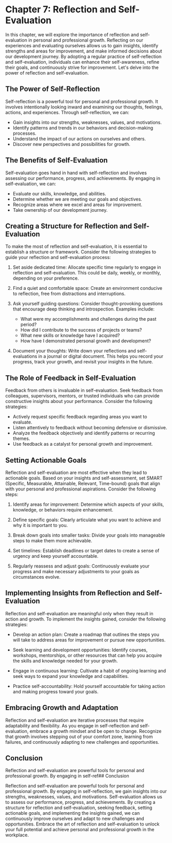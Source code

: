 Chapter 7: Reflection and Self-Evaluation
=========================================

In this chapter, we will explore the importance of reflection and self-evaluation in personal and professional growth. Reflecting on our experiences and evaluating ourselves allows us to gain insights, identify strengths and areas for improvement, and make informed decisions about our development journey. By adopting a regular practice of self-reflection and self-evaluation, individuals can enhance their self-awareness, refine their goals, and continuously strive for improvement. Let's delve into the power of reflection and self-evaluation.

The Power of Self-Reflection
----------------------------

Self-reflection is a powerful tool for personal and professional growth. It involves intentionally looking inward and examining our thoughts, feelings, actions, and experiences. Through self-reflection, we can:

* Gain insights into our strengths, weaknesses, values, and motivations.
* Identify patterns and trends in our behaviors and decision-making processes.
* Understand the impact of our actions on ourselves and others.
* Discover new perspectives and possibilities for growth.

The Benefits of Self-Evaluation
-------------------------------

Self-evaluation goes hand in hand with self-reflection and involves assessing our performance, progress, and achievements. By engaging in self-evaluation, we can:

* Evaluate our skills, knowledge, and abilities.
* Determine whether we are meeting our goals and objectives.
* Recognize areas where we excel and areas for improvement.
* Take ownership of our development journey.

Creating a Structure for Reflection and Self-Evaluation
-------------------------------------------------------

To make the most of reflection and self-evaluation, it is essential to establish a structure or framework. Consider the following strategies to guide your reflection and self-evaluation process:

1. Set aside dedicated time: Allocate specific time regularly to engage in reflection and self-evaluation. This could be daily, weekly, or monthly, depending on your preference.

2. Find a quiet and comfortable space: Create an environment conducive to reflection, free from distractions and interruptions.

3. Ask yourself guiding questions: Consider thought-provoking questions that encourage deep thinking and introspection. Examples include:

   * What were my accomplishments and challenges during the past period?
   * How did I contribute to the success of projects or teams?
   * What new skills or knowledge have I acquired?
   * How have I demonstrated personal growth and development?
4. Document your thoughts: Write down your reflections and self-evaluations in a journal or digital document. This helps you record your progress, track your growth, and revisit your insights in the future.

The Role of Feedback in Self-Evaluation
---------------------------------------

Feedback from others is invaluable in self-evaluation. Seek feedback from colleagues, supervisors, mentors, or trusted individuals who can provide constructive insights about your performance. Consider the following strategies:

* Actively request specific feedback regarding areas you want to evaluate.
* Listen attentively to feedback without becoming defensive or dismissive.
* Analyze the feedback objectively and identify patterns or recurring themes.
* Use feedback as a catalyst for personal growth and improvement.

Setting Actionable Goals
------------------------

Reflection and self-evaluation are most effective when they lead to actionable goals. Based on your insights and self-assessment, set SMART (Specific, Measurable, Attainable, Relevant, Time-bound) goals that align with your personal and professional aspirations. Consider the following steps:

1. Identify areas for improvement: Determine which aspects of your skills, knowledge, or behaviors require enhancement.

2. Define specific goals: Clearly articulate what you want to achieve and why it is important to you.

3. Break down goals into smaller tasks: Divide your goals into manageable steps to make them more achievable.

4. Set timelines: Establish deadlines or target dates to create a sense of urgency and keep yourself accountable.

5. Regularly reassess and adjust goals: Continuously evaluate your progress and make necessary adjustments to your goals as circumstances evolve.

Implementing Insights from Reflection and Self-Evaluation
---------------------------------------------------------

Reflection and self-evaluation are meaningful only when they result in action and growth. To implement the insights gained, consider the following strategies:

* Develop an action plan: Create a roadmap that outlines the steps you will take to address areas for improvement or pursue new opportunities.

* Seek learning and development opportunities: Identify courses, workshops, mentorships, or other resources that can help you acquire the skills and knowledge needed for your growth.

* Engage in continuous learning: Cultivate a habit of ongoing learning and seek ways to expand your knowledge and capabilities.

* Practice self-accountability: Hold yourself accountable for taking action and making progress toward your goals.

Embracing Growth and Adaptation
-------------------------------

Reflection and self-evaluation are iterative processes that require adaptability and flexibility. As you engage in self-reflection and self-evaluation, embrace a growth mindset and be open to change. Recognize that growth involves stepping out of your comfort zone, learning from failures, and continuously adapting to new challenges and opportunities.

Conclusion
----------

Reflection and self-evaluation are powerful tools for personal and professional growth. By engaging in self-ref## Conclusion

Reflection and self-evaluation are powerful tools for personal and professional growth. By engaging in self-reflection, we gain insights into our strengths, weaknesses, values, and motivations. Self-evaluation allows us to assess our performance, progress, and achievements. By creating a structure for reflection and self-evaluation, seeking feedback, setting actionable goals, and implementing the insights gained, we can continuously improve ourselves and adapt to new challenges and opportunities. Embrace the art of reflection and self-evaluation to unlock your full potential and achieve personal and professional growth in the workplace.

